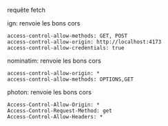 requête fetch

ign:
renvoie les bons cors

```
access-control-allow-methods: GET, POST
access-control-allow-origin: http://localhost:4173
access-control-allow-credentials: true
```


nominatim:
renvoie les bons cors

```
access-control-allow-origin: *
access-control-allow-methods: OPTIONS,GET
```


photon:
renvoie les bons cors

```
Access-Control-Allow-Origin: *
Access-Control-Request-Method: get
Access-Control-Allow-Headers: *
```
